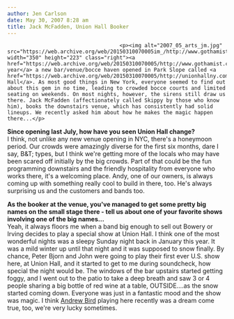 ```yaml
---
author: Jen Carlson
date: May 30, 2007 8:28 am
title: Jack McFadden, Union Hall Booker
---
```


	
										<p><img alt="2007_05_arts_jm.jpg" src="https://web.archive.org/web/20150310070005im_/http://www.gothamist.com/attachments/arts_jen/2007_05_arts_jm.jpg" width="350" height="223" class="right"><a href="https://web.archive.org/web/20150310070005/http://www.gothamist.com/2006/07/11/union_hall_beer_1.php">Last year</a> a new bar/venue/bocce haven opened in Park Slope called <a href="https://web.archive.org/web/20150310070005/http://unionhallny.com/">Union Hall</a>. As most good things in New York, everyone seemed to find out about this gem in no time, leading to crowded bocce courts and limited seating on weekends. On most nights, however, the sirens still draw us there. Jack McFadden (affectionately called Skippy by those who know him), books the downstairs venue, which has consistently had solid lineups. We recently asked him about how he makes the magic happen there...</p>

<p><strong>Since opening last July, how have you seen Union Hall change?</strong><br>
I think, not unlike any new venue opening in NYC, there&apos;s a honeymoon period.  Our crowds were amazingly diverse for the first six months, dare I say, B&amp;T; types, but I think we&apos;re getting more of the locals who may have been scared off initially by the big crowds.  Part of that could be the fun programming downstairs and the friendly hospitality from everyone who works there, it&apos;s a welcoming place.  Andy, one of our owners, is always coming up with something really cool to build in there, too.  He&apos;s always surprising us and the customers and bands too.</p>

<p><strong>As the booker at the venue, you&apos;ve managed to get some pretty big names on the small stage there - tell us about one of your favorite shows involving one of the big names...</strong><br>
Yeah, it always floors me when a band big enough to sell out Bowery or Irving decides to play a special show at Union Hall.  I think one of the most wonderful nights was a sleepy Sunday night back in January this year.  It was a mild winter up until that night and it was supposed to snow finally.  By chance, Peter Bjorn and John were going to play their first ever U.S. show here, at Union Hall, and it started to get to me during soundcheck, how special the night would be.  The windows of the bar upstairs started getting foggy, and I went out to the patio to take a deep breath and saw 3 or 4 people sharing a big bottle of red wine at a table, OUTSIDE....as the snow started coming down.  Everyone was just in a fantastic mood and the show was magic.  I think <a href="https://web.archive.org/web/20150310070005/http://www.gothamist.com/2007/05/16/andrew_bird_musician.php">Andrew Bird</a> playing here recently was a dream come true, too, we&apos;re very lucky sometimes.</p>					
										
									
				